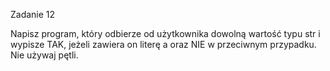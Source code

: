 Zadanie 12

Napisz program, który odbierze od użytkownika dowolną wartość typu str i wypisze TAK, jeżeli zawiera on literę a oraz NIE w przeciwnym przypadku. Nie używaj pętli.

